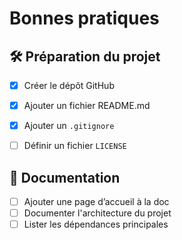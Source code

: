 # Bonnes pratiques

## 🛠️ Préparation du projet

- [x] Créer le dépôt GitHub
- [x] Ajouter un fichier README.md
- [x] Ajouter un `.gitignore`
- [ ] Définir un fichier `LICENSE`



## 📄 Documentation

- [ ] Ajouter une page d’accueil à la doc
- [ ] Documenter l'architecture du projet
- [ ] Lister les dépendances principales
